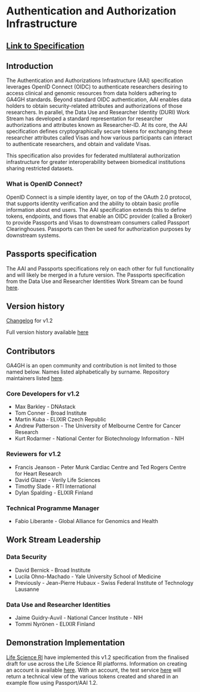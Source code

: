 # Authentication and Authorization Infrastructure

## [Link to Specification](https://ga4gh.github.io/data-security/)

## Introduction

The Authentication and Authorizations Infrastructure (AAI) specification
leverages OpenID Connect (OIDC) to authenticate researchers
desiring to access clinical and genomic resources from data
holders adhering to GA4GH standards. Beyond standard OIDC authentication, AAI enables
data holders to obtain security-related attributes and authorizations of those
researchers. In parallel, the Data Use and Researcher Identity (DURI) Work Stream has developed a standard
representation for researcher authorizations and attributes known as Researcher-ID.
At its core, the AAI specification defines cryptographically secure tokens for exchanging
these researcher attributes called Visas and how various
participants can interact to authenticate researchers, and obtain and validate Visas.

This specification also provides for federated multilateral authorization infrastructure for greater
interoperability between biomedical institutions sharing restricted datasets.  

### What is OpenID Connect?

OpenID Connect is a simple identity layer, on top of the OAuth 2.0 protocol, that supports identity verification and the ability to 
obtain basic profile information about end users. The AAI specification extends this to define tokens, 
endpoints, and flows that enable an OIDC provider (called a Broker) to
provide Passports and Visas to downstream consumers called Passport Clearinghouses. Passports can then be used for
authorization purposes by downstream systems.

## Passports specification
The AAI and Passports specifications rely on each other for full functionality and will likely be merged in a future version. The Passports specification from the Data Use and Researcher Identities Work Stream can be found [here](https://ga4gh-duri.github.io/researcher_ids/ga4gh_passport_v1.html).

## Version history 

[Changelog](https://ga4gh.github.io/data-security/1.2-draft-main/changes-1_2) for v1.2

Full version history available [here](https://ga4gh.github.io/data-security/1.2-draft-main/aai-openid-connect-profile#specification-revision-history)


## Contributors

GA4GH is an open community and contribution is not limited to those named below.
Names listed alphabetically by surname. Repository maintainers listed [here](./MAINTAINER.md).

### Core Developers for v1.2

- Max Barkley - DNAstack
- Tom Conner - Broad Institute
- Martin Kuba - ELIXIR Czech Republic
- Andrew Patterson - The University of Melbourne Centre for Cancer Research
- Kurt Rodarmer - National Center for Biotechnology Information - NIH

### Reviewers for v1.2

- Francis Jeanson - Peter Munk Cardiac Centre and Ted Rogers Centre for Heart Research
- David Glazer - Verily Life Sciences
- Timothy Slade - RTI International
- Dylan Spalding - ELIXIR Finland

### Technical Programme Manager

- Fabio Liberante - Global Alliance for Genomics and Health

## Work Stream Leadership

### Data Security

- David Bernick - Broad Institute
- Lucila Ohno-Machado - Yale University School of Medicine 
- Previously - Jean-Pierre Hubaux - Swiss Federal Institute of Technology Lausanne

### Data Use and Researcher Identities

- Jaime Guidry-Auvil - National Cancer Institute - NIH
- Tommi Nyrönen - ELIXIR Finland


## Demonstration Implementation

[Life Science RI](https://lifescience-ri.eu/) have implemented this v1.2 specification from the finalised draft for use across the Life Science RI platforms. 
Information on creating an account is available [here](https://lifescience-ri.eu/ls-login/users/how-to-get-and-use-life-science-id.html).
With an account, the test service [here](https://echo.aai.elixir-czech.org/) will return a technical view of the various tokens created and shared in an example flow using Passport/AAI 1.2. 